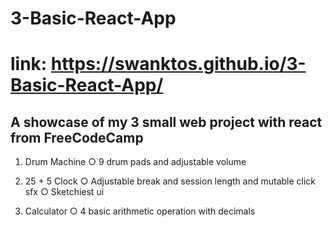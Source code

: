 # 3-Basic-React-App
# link: https://swanktos.github.io/3-Basic-React-App/

## A showcase of my 3 small web project with react from FreeCodeCamp
1. Drum Machine
    ○ 9 drum pads and adjustable volume
    
2. 25 + 5 Clock 
    ○ Adjustable break and session length and mutable click sfx
    ○ Sketchiest ui
    
3. Calculator
    ○ 4 basic arithmetic operation with decimals
